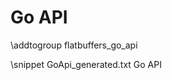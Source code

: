 ﻿Go API
======

\addtogroup flatbuffers_go_api

<!-- Note: The `GoApi_generate.txt` code snippet was generated using `godoc` and
     customized for use with this markdown file. To regenerate the file, use the
     `godoc` tool (http://godoc.org) with the files in the `flatbuffers/go`
     folder.

     You may need to ensure that copies of the files exist in the `src/`
     subfolder at the path set by the `$GOROOT` environment variable. You can
     either move the files to `$GOROOT/src/flatbuffers` manually, if `$GOROOT`
     is already set, otherwise you will need to manually set the `$GOROOT`
     variable to a path and create `src/flatbuffers` subfolders at that path.
     Then copy the flatbuffers files into `$GOROOT/src/flatbuffers`. (Some
     versions of `godoc` include a `-path` flag. This could be used instead, if
     available).

     Once the files exist at the `$GOROOT/src/flatbuffers` location, you can
     regenerate this doc using the following command:
     `godoc flatbuffers > GoApi_generated.txt`.

     After the documentation is generated, you will have to manually remove any
     non-user facing documentation from this file. -->
\snippet GoApi_generated.txt Go API
